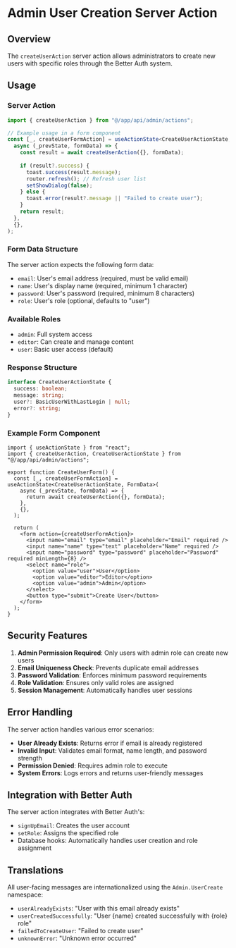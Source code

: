 # Admin User Creation Server Action

## Overview

The `createUserAction` server action allows administrators to create new users with specific roles through the Better Auth system.

## Usage

### Server Action

```typescript
import { createUserAction } from "@/app/api/admin/actions";

// Example usage in a form component
const [_, createUserFormAction] = useActionState<CreateUserActionState, FormData>(
  async (_prevState, formData) => {
    const result = await createUserAction({}, formData);
    
    if (result?.success) {
      toast.success(result.message);
      router.refresh(); // Refresh user list
      setShowDialog(false);
    } else {
      toast.error(result?.message || "Failed to create user");
    }
    return result;
  },
  {},
);
```

### Form Data Structure

The server action expects the following form data:

- `email`: User's email address (required, must be valid email)
- `name`: User's display name (required, minimum 1 character)
- `password`: User's password (required, minimum 8 characters)
- `role`: User's role (optional, defaults to "user")

### Available Roles

- `admin`: Full system access
- `editor`: Can create and manage content
- `user`: Basic user access (default)

### Response Structure

```typescript
interface CreateUserActionState {
  success: boolean;
  message: string;
  user?: BasicUserWithLastLogin | null;
  error?: string;
}
```

### Example Form Component

```tsx
import { useActionState } from "react";
import { createUserAction, CreateUserActionState } from "@/app/api/admin/actions";

export function CreateUserForm() {
  const [_, createUserFormAction] = useActionState<CreateUserActionState, FormData>(
    async (_prevState, formData) => {
      return await createUserAction({}, formData);
    },
    {},
  );

  return (
    <form action={createUserFormAction}>
      <input name="email" type="email" placeholder="Email" required />
      <input name="name" type="text" placeholder="Name" required />
      <input name="password" type="password" placeholder="Password" required minLength={8} />
      <select name="role">
        <option value="user">User</option>
        <option value="editor">Editor</option>
        <option value="admin">Admin</option>
      </select>
      <button type="submit">Create User</button>
    </form>
  );
}
```

## Security Features

1. **Admin Permission Required**: Only users with admin role can create new users
2. **Email Uniqueness Check**: Prevents duplicate email addresses
3. **Password Validation**: Enforces minimum password requirements
4. **Role Validation**: Ensures only valid roles are assigned
5. **Session Management**: Automatically handles user sessions

## Error Handling

The server action handles various error scenarios:

- **User Already Exists**: Returns error if email is already registered
- **Invalid Input**: Validates email format, name length, and password strength
- **Permission Denied**: Requires admin role to execute
- **System Errors**: Logs errors and returns user-friendly messages

## Integration with Better Auth

The server action integrates with Better Auth's:

- `signUpEmail`: Creates the user account
- `setRole`: Assigns the specified role
- Database hooks: Automatically handles user creation and role assignment

## Translations

All user-facing messages are internationalized using the `Admin.UserCreate` namespace:

- `userAlreadyExists`: "User with this email already exists"
- `userCreatedSuccessfully`: "User {name} created successfully with {role} role"
- `failedToCreateUser`: "Failed to create user"
- `unknownError`: "Unknown error occurred"




